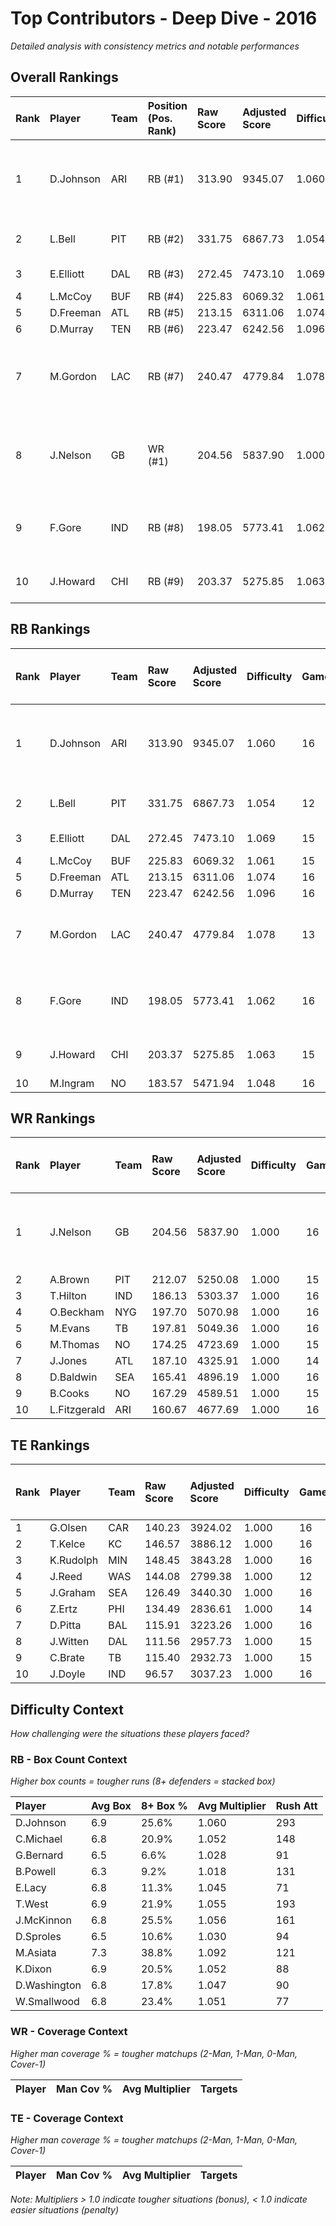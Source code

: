 # Top Contributors - Deep Dive - 2016

*Detailed analysis with consistency metrics and notable performances*

## Overall Rankings

| Rank | Player    | Team | Position (Pos. Rank) | Raw Score | Adjusted Score | Difficulty | Games | Avg/Game | Typical | Consistency | Floor | Ceiling | Peak   | Trend      | Notable Games                  |
| :----| :---------| :----| :--------------------| :---------| :--------------| :----------| :-----| :--------| :-------| :-----------| :-----| :-------| :------| :----------| :------------------------------|
| 1    | D.Johnson | ARI  | RB (#1)              | 313.90    | 9345.07        | 1.060      | 16    | 584.07   | 546.65  | 8/2/6       | 432.9 | 779.1   | 917.39 | Stable     | Wk 16 (vs SEA), Wk 11 (vs MIN) |
| 2    | L.Bell    | PIT  | RB (#2)              | 331.75    | 6867.73        | 1.054      | 12    | 572.31   | 595.40  | 5/1/6       | 428.4 | 654.6   | 995.30 | Increasing | Wk 14 (vs BUF)                 |
| 3    | E.Elliott | DAL  | RB (#3)              | 272.45    | 7473.10        | 1.069      | 15    | 498.21   | 487.10  | 7/3/5       | 390.8 | 617.1   | 802.41 | Increasing | Wk 10 (vs PIT)                 |
| 4    | L.McCoy   | BUF  | RB (#4)              | 225.83    | 6069.32        | 1.061      | 15    | 404.62   | 447.44  | 7/4/4       | 390.5 | 510.4   | 652.71 | Increasing |                                |
| 5    | D.Freeman | ATL  | RB (#5)              | 213.15    | 6311.06        | 1.074      | 16    | 394.44   | 382.97  | 8/2/6       | 301.7 | 515.5   | 561.25 | Stable     |                                |
| 6    | D.Murray  | TEN  | RB (#6)              | 223.47    | 6242.56        | 1.096      | 16    | 390.16   | 392.62  | 8/2/6       | 336.4 | 452.3   | 566.60 | Decreasing |                                |
| 7    | M.Gordon  | LAC  | RB (#7)              | 240.47    | 4779.84        | 1.078      | 13    | 367.68   | 372.12  | 5/0/8       | 271.2 | 439.9   | 896.80 | Increasing | Wk 9 (vs TEN), Wk 7 (vs ATL)   |
| 8    | J.Nelson  | GB   | WR (#1)              | 204.56    | 5837.90        | 1.000      | 16    | 364.87   | 359.79  | 6/3/7       | 285.0 | 427.6   | 664.97 | Stable     | Wk 16 (vs MIN), Wk 13 (vs HOU) |
| 9    | F.Gore    | IND  | RB (#8)              | 198.05    | 5773.41        | 1.062      | 16    | 360.84   | 332.48  | 8/1/7       | 275.7 | 406.3   | 601.19 | Stable     | Wk 9 (vs GB), Wk 3 (vs LAC)    |
| 10   | J.Howard  | CHI  | RB (#9)              | 203.37    | 5275.85        | 1.063      | 15    | 351.72   | 362.69  | 7/2/6       | 270.1 | 408.8   | 736.57 | Increasing | Wk 8 (vs MIN)                  |

## RB Rankings

| Rank | Player    | Team | Raw Score | Adjusted Score | Difficulty | Games | Avg/Game | Typical | Consistency | Floor | Ceiling | Peak   | Trend      | Notable Games (>150% Typical)  |
| :----| :---------| :----| :---------| :--------------| :----------| :-----| :--------| :-------| :-----------| :-----| :-------| :------| :----------| :------------------------------|
| 1    | D.Johnson | ARI  | 313.90    | 9345.07        | 1.060      | 16    | 584.07   | 546.65  | 8/2/6       | 432.9 | 779.1   | 917.39 | Stable     | Wk 16 (vs SEA), Wk 11 (vs MIN) |
| 2    | L.Bell    | PIT  | 331.75    | 6867.73        | 1.054      | 12    | 572.31   | 595.40  | 5/1/6       | 428.4 | 654.6   | 995.30 | Increasing | Wk 14 (vs BUF)                 |
| 3    | E.Elliott | DAL  | 272.45    | 7473.10        | 1.069      | 15    | 498.21   | 487.10  | 7/3/5       | 390.8 | 617.1   | 802.41 | Increasing | Wk 10 (vs PIT)                 |
| 4    | L.McCoy   | BUF  | 225.83    | 6069.32        | 1.061      | 15    | 404.62   | 447.44  | 7/4/4       | 390.5 | 510.4   | 652.71 | Increasing |                                |
| 5    | D.Freeman | ATL  | 213.15    | 6311.06        | 1.074      | 16    | 394.44   | 382.97  | 8/2/6       | 301.7 | 515.5   | 561.25 | Stable     |                                |
| 6    | D.Murray  | TEN  | 223.47    | 6242.56        | 1.096      | 16    | 390.16   | 392.62  | 8/2/6       | 336.4 | 452.3   | 566.60 | Decreasing |                                |
| 7    | M.Gordon  | LAC  | 240.47    | 4779.84        | 1.078      | 13    | 367.68   | 372.12  | 5/0/8       | 271.2 | 439.9   | 896.80 | Increasing | Wk 9 (vs TEN), Wk 7 (vs ATL)   |
| 8    | F.Gore    | IND  | 198.05    | 5773.41        | 1.062      | 16    | 360.84   | 332.48  | 8/1/7       | 275.7 | 406.3   | 601.19 | Stable     | Wk 9 (vs GB), Wk 3 (vs LAC)    |
| 9    | J.Howard  | CHI  | 203.37    | 5275.85        | 1.063      | 15    | 351.72   | 362.69  | 7/2/6       | 270.1 | 408.8   | 736.57 | Increasing | Wk 8 (vs MIN)                  |
| 10   | M.Ingram  | NO   | 183.57    | 5471.94        | 1.048      | 16    | 342.00   | 326.41  | 8/0/8       | 244.2 | 426.7   | 581.13 | Stable     |                                |

## WR Rankings

| Rank | Player       | Team | Raw Score | Adjusted Score | Difficulty | Games | Avg/Game | Typical | Consistency | Floor | Ceiling | Peak   | Trend      | Notable Games (>150% Typical)  |
| :----| :------------| :----| :---------| :--------------| :----------| :-----| :--------| :-------| :-----------| :-----| :-------| :------| :----------| :------------------------------|
| 1    | J.Nelson     | GB   | 204.56    | 5837.90        | 1.000      | 16    | 364.87   | 359.79  | 6/3/7       | 285.0 | 427.6   | 664.97 | Stable     | Wk 16 (vs MIN), Wk 13 (vs HOU) |
| 2    | A.Brown      | PIT  | 212.07    | 5250.08        | 1.000      | 15    | 350.01   | 331.90  | 7/1/7       | 268.7 | 463.2   | 665.17 | Stable     |                                |
| 3    | T.Hilton     | IND  | 186.13    | 5303.37        | 1.000      | 16    | 331.46   | 310.06  | 8/1/7       | 238.6 | 381.8   | 666.92 | Stable     |                                |
| 4    | O.Beckham    | NYG  | 197.70    | 5070.98        | 1.000      | 16    | 316.94   | 304.09  | 8/3/5       | 229.7 | 353.7   | 699.57 | Increasing |                                |
| 5    | M.Evans      | TB   | 197.81    | 5049.36        | 1.000      | 16    | 315.59   | 296.63  | 8/2/6       | 177.9 | 410.3   | 515.22 | Decreasing |                                |
| 6    | M.Thomas     | NO   | 174.25    | 4723.69        | 1.000      | 15    | 314.91   | 289.59  | 6/3/6       | 211.4 | 412.3   | 587.89 | Increasing |                                |
| 7    | J.Jones      | ATL  | 187.10    | 4325.91        | 1.000      | 14    | 308.99   | 273.83  | 7/0/7       | 150.0 | 423.8   | 785.31 | Increasing |                                |
| 8    | D.Baldwin    | SEA  | 165.41    | 4896.19        | 1.000      | 16    | 306.01   | 246.57  | 8/0/8       | 167.5 | 332.7   | 766.35 | Stable     |                                |
| 9    | B.Cooks      | NO   | 167.29    | 4589.51        | 1.000      | 15    | 305.97   | 305.29  | 7/4/4       | 239.7 | 403.0   | 780.70 | Decreasing |                                |
| 10   | L.Fitzgerald | ARI  | 160.67    | 4677.69        | 1.000      | 16    | 292.36   | 262.08  | 8/2/6       | 198.5 | 349.0   | 546.76 | Stable     |                                |

## TE Rankings

| Rank | Player    | Team | Raw Score | Adjusted Score | Difficulty | Games | Avg/Game | Typical | Consistency | Floor | Ceiling | Peak   | Trend      | Notable Games (>150% Typical) |
| :----| :---------| :----| :---------| :--------------| :----------| :-----| :--------| :-------| :-----------| :-----| :-------| :------| :----------| :-----------------------------|
| 1    | G.Olsen   | CAR  | 140.23    | 3924.02        | 1.000      | 16    | 245.25   | 226.35  | 8/1/7       | 161.3 | 285.1   | 518.57 | Decreasing |                               |
| 2    | T.Kelce   | KC   | 146.57    | 3886.12        | 1.000      | 16    | 242.88   | 220.73  | 8/1/7       | 129.4 | 309.1   | 656.51 | Increasing |                               |
| 3    | K.Rudolph | MIN  | 148.45    | 3843.28        | 1.000      | 16    | 240.20   | 214.56  | 7/3/6       | 178.0 | 294.5   | 482.33 | Increasing |                               |
| 4    | J.Reed    | WAS  | 144.08    | 2799.38        | 1.000      | 12    | 233.28   | 211.79  | 5/0/7       | 176.5 | 310.3   | 493.72 | Decreasing |                               |
| 5    | J.Graham  | SEA  | 126.49    | 3440.30        | 1.000      | 16    | 215.02   | 221.28  | 8/2/6       | 174.8 | 262.8   | 483.97 | Decreasing |                               |
| 6    | Z.Ertz    | PHI  | 134.49    | 2836.61        | 1.000      | 14    | 202.61   | 177.53  | 6/0/8       | 96.0  | 258.5   | 663.91 | Increasing |                               |
| 7    | D.Pitta   | BAL  | 115.91    | 3223.26        | 1.000      | 16    | 201.45   | 157.31  | 8/1/7       | 118.7 | 267.8   | 427.83 | Decreasing |                               |
| 8    | J.Witten  | DAL  | 111.56    | 2957.73        | 1.000      | 15    | 197.18   | 187.89  | 7/2/6       | 141.3 | 248.5   | 402.16 | Increasing |                               |
| 9    | C.Brate   | TB   | 115.40    | 2932.73        | 1.000      | 15    | 195.52   | 154.80  | 6/2/7       | 106.7 | 293.0   | 390.12 | Increasing |                               |
| 10   | J.Doyle   | IND  | 96.57     | 3037.23        | 1.000      | 16    | 189.83   | 187.82  | 8/1/7       | 113.8 | 238.0   | 441.92 | Decreasing |                               |

## Difficulty Context

*How challenging were the situations these players faced?*

### RB - Box Count Context

*Higher box counts = tougher runs (8+ defenders = stacked box)*

| Player       | Avg Box | 8+ Box % | Avg Multiplier | Rush Att |
| :------------| :-------| :--------| :--------------| :--------|
| D.Johnson    | 6.9     | 25.6%    | 1.060          | 293      |
| C.Michael    | 6.8     | 20.9%    | 1.052          | 148      |
| G.Bernard    | 6.5     | 6.6%     | 1.028          | 91       |
| B.Powell     | 6.3     | 9.2%     | 1.018          | 131      |
| E.Lacy       | 6.8     | 11.3%    | 1.045          | 71       |
| T.West       | 6.9     | 21.9%    | 1.055          | 193      |
| J.McKinnon   | 6.8     | 25.5%    | 1.056          | 161      |
| D.Sproles    | 6.5     | 10.6%    | 1.030          | 94       |
| M.Asiata     | 7.3     | 38.8%    | 1.092          | 121      |
| K.Dixon      | 6.9     | 20.5%    | 1.052          | 88       |
| D.Washington | 6.8     | 17.8%    | 1.047          | 90       |
| W.Smallwood  | 6.8     | 23.4%    | 1.051          | 77       |

### WR - Coverage Context

*Higher man coverage % = tougher matchups (2-Man, 1-Man, 0-Man, Cover-1)*

| Player | Man Cov % | Avg Multiplier | Targets |
| :------| :---------| :--------------| :-------|

### TE - Coverage Context

*Higher man coverage % = tougher matchups (2-Man, 1-Man, 0-Man, Cover-1)*

| Player | Man Cov % | Avg Multiplier | Targets |
| :------| :---------| :--------------| :-------|

*Note: Multipliers > 1.0 indicate tougher situations (bonus), < 1.0 indicate easier situations (penalty)*

